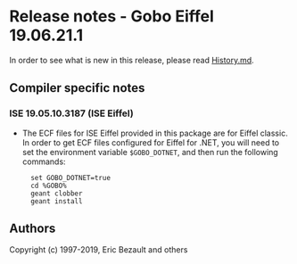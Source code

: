 # Release notes - Gobo Eiffel 19.06.21.1

In order to see what is new in this release, please read [History.md](./History.md).

## Compiler specific notes

### ISE 19.05.10.3187 (ISE Eiffel)

* The ECF files for ISE Eiffel provided in this package are for
  Eiffel classic. In order to get ECF files configured for Eiffel
  for .NET, you will need to set the environment variable
  `$GOBO_DOTNET`, and then run the following commands:

		set GOBO_DOTNET=true
		cd %GOBO%
		geant clobber
		geant install

## Authors

Copyright (c) 1997-2019, Eric Bezault and others
